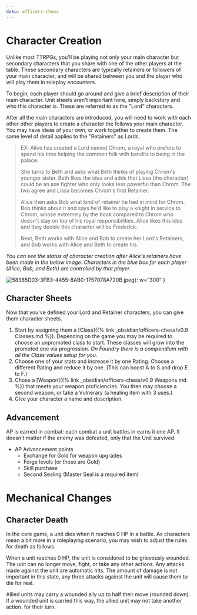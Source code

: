 ```yaml
---
doku: officers-chess
---
```

# Character Creation

Unlike most TTRPGs, you'll be playing not only your main character but secondary characters that you share with one of the other players at the table. These secondary characters are typically retainers or followers of your main character, and will be shared between you and the player who will play them in roleplay encounters. 

To begin, each player should go around and give a brief description of their main character. Unit sheets aren't important here, simply backstory and who this character is. These are referred to as the "Lord" characters.

After all the main characters are introduced, you will need to work with each other other players to create a character the follows your main character. You may have ideas of your own, or work together to create them. The same level of detail applies to the "Retainers" as Lords.

> EX: Alice has created a Lord named Chrom, a royal who prefers to spend his time helping the common folk with bandits to being in the palace. 
> 
> She turns to Beth and asks what Beth thinks of playing Chrom's younger sister. Beth likes the idea and adds that Lissa (the character) could be an axe fighter who only looks less powerful than Chrom. The two agree and Lissa becomes Chrom's first Retainer.
> 
> Alice then asks Bob what kind of retainer he had in mind for Chrom. Bob thinks about it and says he'd like to play a knight in service to Chrom, whose extremely by the book compared to Chrom who doesn't stay on top of his royal responsibilities. Alice likes this idea and they decide this character will be Frederick.
> 
> Next, Beth works with Alice and Bob to create her Lord's Retainers, and Bob works with Alice and Beth to create his. 

*You can see the status of character creation after Alice's retainers have been made in the below image. Characters in the blue box for each player (Alice, Bob, and Beth) are controlled by that player.*

![58385D03-3FB3-4455-8AB0-1757078A720B.jpeg](58385D03-3FB3-4455-8AB0-1757078A720B.jpeg){: w="300" }

## Character Sheets

Now that you've defined your Lord and Retainer characters, you can give them character sheets. 

1. Start by assigning them a [Class]({% link _obsidian/officers-chess/v0.9 Classes.md %}). Depending on the game you may be required to choose an unpromoted class to start. These classes will grow into the promoted one via progression. *On Foundry there is a compendium with all the Class values setup for you.*
2. Choose one of your stats and increase it by one Rating. Choose a different Rating and reduce it by one. (This can boost A to S and drop E to F.)
4. Chose a [Weapon]({% link _obsidian/officers-chess/v0.9 Weapons.md %}) that meets your weapon proficiencies. You then may choose a second weapon, or take a Vulnerary (a healing item with 3 uses.)
5. Give your character a name and description.

## Advancement

AP is earned in combat: each combat a unit battles in earns it one AP. It doesn't matter if the enemy was defeated, only that the Unit survived. 

- AP Advancement points
    - Exchange for Gold for weapon upgrades
    - Forge levels (or those are Gold)
    - Skill purchase
    - Second Sealing (Master Seal is a required item)

# Mechanical Changes

## Character Death

In the core game, a unit dies when it reaches 0 HP in a battle. As characters mean a bit more in a roleplaying scenario, you may wish to adjust the rules for death as follows.

When a unit reaches 0 HP, the unit is considered to be grievously wounded. The unit can no longer move, fight, or take any other actions. Any attacks made against the unit are automatic hits. The amount of damage is not important in this state, any three attacks against the unit will cause them to die for real. 

Allied units may carry a wounded ally up to half their move (rounded down). If a wounded unit is carried this way, the allied unit may not take another action. for their turn.